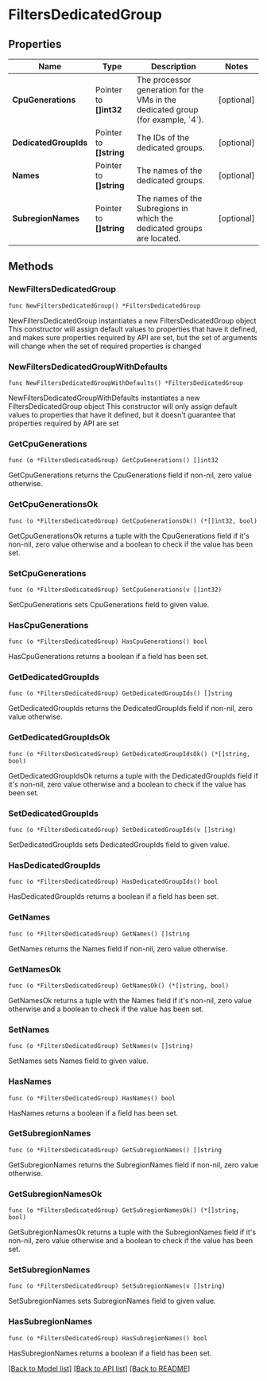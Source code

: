 # FiltersDedicatedGroup

## Properties

Name | Type | Description | Notes
------------ | ------------- | ------------- | -------------
**CpuGenerations** | Pointer to **[]int32** | The processor generation for the VMs in the dedicated group (for example, &#x60;4&#x60;). | [optional] 
**DedicatedGroupIds** | Pointer to **[]string** | The IDs of the dedicated groups. | [optional] 
**Names** | Pointer to **[]string** | The names of the dedicated groups. | [optional] 
**SubregionNames** | Pointer to **[]string** | The names of the Subregions in which the dedicated groups are located. | [optional] 

## Methods

### NewFiltersDedicatedGroup

`func NewFiltersDedicatedGroup() *FiltersDedicatedGroup`

NewFiltersDedicatedGroup instantiates a new FiltersDedicatedGroup object
This constructor will assign default values to properties that have it defined,
and makes sure properties required by API are set, but the set of arguments
will change when the set of required properties is changed

### NewFiltersDedicatedGroupWithDefaults

`func NewFiltersDedicatedGroupWithDefaults() *FiltersDedicatedGroup`

NewFiltersDedicatedGroupWithDefaults instantiates a new FiltersDedicatedGroup object
This constructor will only assign default values to properties that have it defined,
but it doesn't guarantee that properties required by API are set

### GetCpuGenerations

`func (o *FiltersDedicatedGroup) GetCpuGenerations() []int32`

GetCpuGenerations returns the CpuGenerations field if non-nil, zero value otherwise.

### GetCpuGenerationsOk

`func (o *FiltersDedicatedGroup) GetCpuGenerationsOk() (*[]int32, bool)`

GetCpuGenerationsOk returns a tuple with the CpuGenerations field if it's non-nil, zero value otherwise
and a boolean to check if the value has been set.

### SetCpuGenerations

`func (o *FiltersDedicatedGroup) SetCpuGenerations(v []int32)`

SetCpuGenerations sets CpuGenerations field to given value.

### HasCpuGenerations

`func (o *FiltersDedicatedGroup) HasCpuGenerations() bool`

HasCpuGenerations returns a boolean if a field has been set.

### GetDedicatedGroupIds

`func (o *FiltersDedicatedGroup) GetDedicatedGroupIds() []string`

GetDedicatedGroupIds returns the DedicatedGroupIds field if non-nil, zero value otherwise.

### GetDedicatedGroupIdsOk

`func (o *FiltersDedicatedGroup) GetDedicatedGroupIdsOk() (*[]string, bool)`

GetDedicatedGroupIdsOk returns a tuple with the DedicatedGroupIds field if it's non-nil, zero value otherwise
and a boolean to check if the value has been set.

### SetDedicatedGroupIds

`func (o *FiltersDedicatedGroup) SetDedicatedGroupIds(v []string)`

SetDedicatedGroupIds sets DedicatedGroupIds field to given value.

### HasDedicatedGroupIds

`func (o *FiltersDedicatedGroup) HasDedicatedGroupIds() bool`

HasDedicatedGroupIds returns a boolean if a field has been set.

### GetNames

`func (o *FiltersDedicatedGroup) GetNames() []string`

GetNames returns the Names field if non-nil, zero value otherwise.

### GetNamesOk

`func (o *FiltersDedicatedGroup) GetNamesOk() (*[]string, bool)`

GetNamesOk returns a tuple with the Names field if it's non-nil, zero value otherwise
and a boolean to check if the value has been set.

### SetNames

`func (o *FiltersDedicatedGroup) SetNames(v []string)`

SetNames sets Names field to given value.

### HasNames

`func (o *FiltersDedicatedGroup) HasNames() bool`

HasNames returns a boolean if a field has been set.

### GetSubregionNames

`func (o *FiltersDedicatedGroup) GetSubregionNames() []string`

GetSubregionNames returns the SubregionNames field if non-nil, zero value otherwise.

### GetSubregionNamesOk

`func (o *FiltersDedicatedGroup) GetSubregionNamesOk() (*[]string, bool)`

GetSubregionNamesOk returns a tuple with the SubregionNames field if it's non-nil, zero value otherwise
and a boolean to check if the value has been set.

### SetSubregionNames

`func (o *FiltersDedicatedGroup) SetSubregionNames(v []string)`

SetSubregionNames sets SubregionNames field to given value.

### HasSubregionNames

`func (o *FiltersDedicatedGroup) HasSubregionNames() bool`

HasSubregionNames returns a boolean if a field has been set.


[[Back to Model list]](../README.md#documentation-for-models) [[Back to API list]](../README.md#documentation-for-api-endpoints) [[Back to README]](../README.md)


